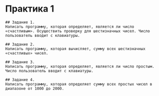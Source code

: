 # Практика 1

    ## Задание 1.
    Написать программу, которая определяет, является ли число «счастливым». Осуществить проверку для шестизначных чисел. Число пользователь вводит с клавиатуры.

    ## Задание 2.
    Написать программу, которая вычисляет, сумму всех шестизначных «счастливых» чисел.

    ## Задание 3.
    Написать программу, которая определяет, является ли число простым. Число пользователь вводит с клавиатуры.

    ## Задание 4.
    Написать программу, которая определяет сумму всех простых чисел в диапазоне от 1000 до 2000.
